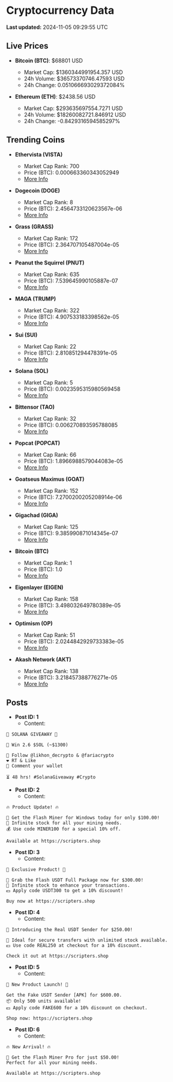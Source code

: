 # Cryptocurrency Data

**Last updated:** 2024-11-05 09:29:55 UTC

## Live Prices
- **Bitcoin (BTC)**: $68801 USD
  - Market Cap: $1360344991954.357 USD
  - 24h Volume: $36573370746.47593 USD
  - 24h Change: 0.051066693029372084%

- **Ethereum (ETH)**: $2438.56 USD
  - Market Cap: $293635697554.7271 USD
  - 24h Volume: $18260082721.846912 USD
  - 24h Change: -0.8429316594585297%

## Trending Coins
- **Ethervista (VISTA)**
  - Market Cap Rank: 700
  - Price (BTC): 0.000663360343052949
  - [More Info](https://www.coingecko.com/en/coins/ethervista)

- **Dogecoin (DOGE)**
  - Market Cap Rank: 8
  - Price (BTC): 2.4564733120623567e-06
  - [More Info](https://www.coingecko.com/en/coins/dogecoin)

- **Grass (GRASS)**
  - Market Cap Rank: 172
  - Price (BTC): 2.364707105487004e-05
  - [More Info](https://www.coingecko.com/en/coins/grass)

- **Peanut the Squirrel (PNUT)**
  - Market Cap Rank: 635
  - Price (BTC): 7.539645990105887e-07
  - [More Info](https://www.coingecko.com/en/coins/peanut-the-squirrel)

- **MAGA (TRUMP)**
  - Market Cap Rank: 322
  - Price (BTC): 4.907533183398562e-05
  - [More Info](https://www.coingecko.com/en/coins/maga)

- **Sui (SUI)**
  - Market Cap Rank: 22
  - Price (BTC): 2.810851294478391e-05
  - [More Info](https://www.coingecko.com/en/coins/sui)

- **Solana (SOL)**
  - Market Cap Rank: 5
  - Price (BTC): 0.0023595315980569458
  - [More Info](https://www.coingecko.com/en/coins/solana)

- **Bittensor (TAO)**
  - Market Cap Rank: 32
  - Price (BTC): 0.006270893595788085
  - [More Info](https://www.coingecko.com/en/coins/bittensor)

- **Popcat (POPCAT)**
  - Market Cap Rank: 66
  - Price (BTC): 1.8966988579044083e-05
  - [More Info](https://www.coingecko.com/en/coins/popcat)

- **Goatseus Maximus (GOAT)**
  - Market Cap Rank: 152
  - Price (BTC): 7.2700200205208914e-06
  - [More Info](https://www.coingecko.com/en/coins/goatseus-maximus)

- **Gigachad (GIGA)**
  - Market Cap Rank: 125
  - Price (BTC): 9.385990871014345e-07
  - [More Info](https://www.coingecko.com/en/coins/gigachad-2)

- **Bitcoin (BTC)**
  - Market Cap Rank: 1
  - Price (BTC): 1.0
  - [More Info](https://www.coingecko.com/en/coins/bitcoin)

- **Eigenlayer (EIGEN)**
  - Market Cap Rank: 158
  - Price (BTC): 3.498032649780389e-05
  - [More Info](https://www.coingecko.com/en/coins/eigenlayer)

- **Optimism (OP)**
  - Market Cap Rank: 51
  - Price (BTC): 2.0244842929733383e-05
  - [More Info](https://www.coingecko.com/en/coins/optimism)

- **Akash Network (AKT)**
  - Market Cap Rank: 138
  - Price (BTC): 3.218457388776271e-05
  - [More Info](https://www.coingecko.com/en/coins/akash-network)

## Posts
- **Post ID: 1**
  - Content:
```
🚀 SOLANA GIVEAWAY 🚀

🎁 Win 2.6 $SOL (~$1300)

🤝 Follow @likhon_decrypto & @fariacrypto
❤️ RT & Like
💬 Comment your wallet

⏳ 48 hrs! #SolanaGiveaway #Crypto
```

- **Post ID: 2**
  - Content:
```
🔥 Product Update! 🔥

🚀 Get the Flash Miner for Windows today for only $100.00!
🔋 Infinite stock for all your mining needs.
💰 Use code MINER100 for a special 10% off.

Available at https://scripters.shop
```

- **Post ID: 3**
  - Content:
```
🎁 Exclusive Product! 🎁

💸 Grab the Flash USDT Full Package now for $300.00!
🎉 Infinite stock to enhance your transactions.
💵 Apply code USDT300 to get a 10% discount!

Buy now at https://scripters.shop
```

- **Post ID: 4**
  - Content:
```
💎 Introducing the Real USDT Sender for $250.00!

💼 Ideal for secure transfers with unlimited stock available.
💵 Use code REAL250 at checkout for a 10% discount.

Check it out at https://scripters.shop
```

- **Post ID: 5**
  - Content:
```
🚀 New Product Launch! 🚀

Get the Fake USDT Sender [APK] for $600.00.
📦 Only 500 units available!
💵 Apply code FAKE600 for a 10% discount on checkout.

Shop now: https://scripters.shop
```

- **Post ID: 6**
  - Content:
```
🔥 New Arrival! 🔥

💸 Get the Flash Miner Pro for just $50.00!
Perfect for all your mining needs.

Available at https://scripters.shop
```

